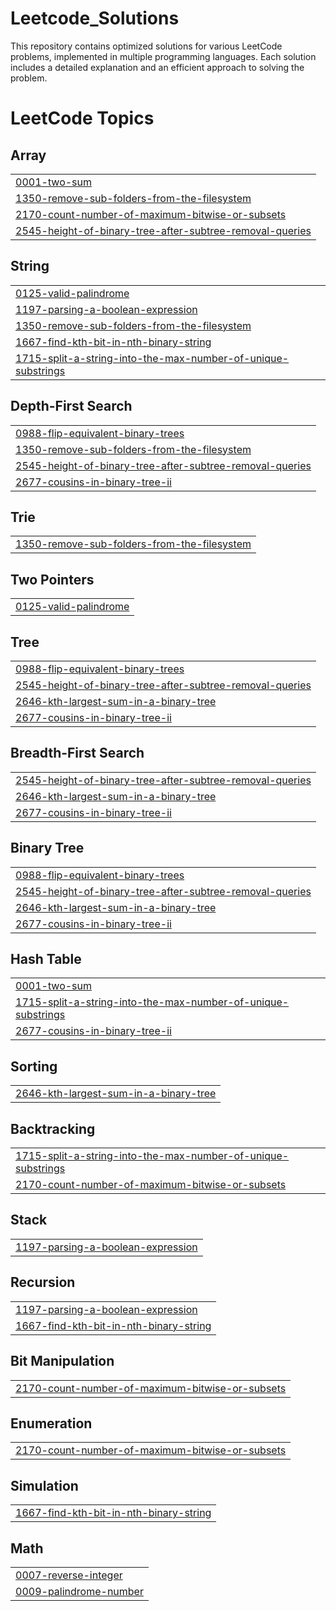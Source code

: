 # Leetcode_Solutions
This repository contains optimized solutions for various LeetCode problems, implemented in multiple programming languages. Each solution includes a detailed explanation and an efficient approach to solving the problem.

<!---LeetCode Topics Start-->
# LeetCode Topics
## Array
|  |
| ------- |
| [0001-two-sum](https://github.com/Venkata-Jayanth04/Leetcode_Solutions/tree/master/0001-two-sum) |
| [1350-remove-sub-folders-from-the-filesystem](https://github.com/Venkata-Jayanth04/Leetcode_Solutions/tree/master/1350-remove-sub-folders-from-the-filesystem) |
| [2170-count-number-of-maximum-bitwise-or-subsets](https://github.com/Venkata-Jayanth04/Leetcode_Solutions/tree/master/2170-count-number-of-maximum-bitwise-or-subsets) |
| [2545-height-of-binary-tree-after-subtree-removal-queries](https://github.com/Venkata-Jayanth04/Leetcode_Solutions/tree/master/2545-height-of-binary-tree-after-subtree-removal-queries) |
## String
|  |
| ------- |
| [0125-valid-palindrome](https://github.com/Venkata-Jayanth04/Leetcode_Solutions/tree/master/0125-valid-palindrome) |
| [1197-parsing-a-boolean-expression](https://github.com/Venkata-Jayanth04/Leetcode_Solutions/tree/master/1197-parsing-a-boolean-expression) |
| [1350-remove-sub-folders-from-the-filesystem](https://github.com/Venkata-Jayanth04/Leetcode_Solutions/tree/master/1350-remove-sub-folders-from-the-filesystem) |
| [1667-find-kth-bit-in-nth-binary-string](https://github.com/Venkata-Jayanth04/Leetcode_Solutions/tree/master/1667-find-kth-bit-in-nth-binary-string) |
| [1715-split-a-string-into-the-max-number-of-unique-substrings](https://github.com/Venkata-Jayanth04/Leetcode_Solutions/tree/master/1715-split-a-string-into-the-max-number-of-unique-substrings) |
## Depth-First Search
|  |
| ------- |
| [0988-flip-equivalent-binary-trees](https://github.com/Venkata-Jayanth04/Leetcode_Solutions/tree/master/0988-flip-equivalent-binary-trees) |
| [1350-remove-sub-folders-from-the-filesystem](https://github.com/Venkata-Jayanth04/Leetcode_Solutions/tree/master/1350-remove-sub-folders-from-the-filesystem) |
| [2545-height-of-binary-tree-after-subtree-removal-queries](https://github.com/Venkata-Jayanth04/Leetcode_Solutions/tree/master/2545-height-of-binary-tree-after-subtree-removal-queries) |
| [2677-cousins-in-binary-tree-ii](https://github.com/Venkata-Jayanth04/Leetcode_Solutions/tree/master/2677-cousins-in-binary-tree-ii) |
## Trie
|  |
| ------- |
| [1350-remove-sub-folders-from-the-filesystem](https://github.com/Venkata-Jayanth04/Leetcode_Solutions/tree/master/1350-remove-sub-folders-from-the-filesystem) |
## Two Pointers
|  |
| ------- |
| [0125-valid-palindrome](https://github.com/Venkata-Jayanth04/Leetcode_Solutions/tree/master/0125-valid-palindrome) |
## Tree
|  |
| ------- |
| [0988-flip-equivalent-binary-trees](https://github.com/Venkata-Jayanth04/Leetcode_Solutions/tree/master/0988-flip-equivalent-binary-trees) |
| [2545-height-of-binary-tree-after-subtree-removal-queries](https://github.com/Venkata-Jayanth04/Leetcode_Solutions/tree/master/2545-height-of-binary-tree-after-subtree-removal-queries) |
| [2646-kth-largest-sum-in-a-binary-tree](https://github.com/Venkata-Jayanth04/Leetcode_Solutions/tree/master/2646-kth-largest-sum-in-a-binary-tree) |
| [2677-cousins-in-binary-tree-ii](https://github.com/Venkata-Jayanth04/Leetcode_Solutions/tree/master/2677-cousins-in-binary-tree-ii) |
## Breadth-First Search
|  |
| ------- |
| [2545-height-of-binary-tree-after-subtree-removal-queries](https://github.com/Venkata-Jayanth04/Leetcode_Solutions/tree/master/2545-height-of-binary-tree-after-subtree-removal-queries) |
| [2646-kth-largest-sum-in-a-binary-tree](https://github.com/Venkata-Jayanth04/Leetcode_Solutions/tree/master/2646-kth-largest-sum-in-a-binary-tree) |
| [2677-cousins-in-binary-tree-ii](https://github.com/Venkata-Jayanth04/Leetcode_Solutions/tree/master/2677-cousins-in-binary-tree-ii) |
## Binary Tree
|  |
| ------- |
| [0988-flip-equivalent-binary-trees](https://github.com/Venkata-Jayanth04/Leetcode_Solutions/tree/master/0988-flip-equivalent-binary-trees) |
| [2545-height-of-binary-tree-after-subtree-removal-queries](https://github.com/Venkata-Jayanth04/Leetcode_Solutions/tree/master/2545-height-of-binary-tree-after-subtree-removal-queries) |
| [2646-kth-largest-sum-in-a-binary-tree](https://github.com/Venkata-Jayanth04/Leetcode_Solutions/tree/master/2646-kth-largest-sum-in-a-binary-tree) |
| [2677-cousins-in-binary-tree-ii](https://github.com/Venkata-Jayanth04/Leetcode_Solutions/tree/master/2677-cousins-in-binary-tree-ii) |
## Hash Table
|  |
| ------- |
| [0001-two-sum](https://github.com/Venkata-Jayanth04/Leetcode_Solutions/tree/master/0001-two-sum) |
| [1715-split-a-string-into-the-max-number-of-unique-substrings](https://github.com/Venkata-Jayanth04/Leetcode_Solutions/tree/master/1715-split-a-string-into-the-max-number-of-unique-substrings) |
| [2677-cousins-in-binary-tree-ii](https://github.com/Venkata-Jayanth04/Leetcode_Solutions/tree/master/2677-cousins-in-binary-tree-ii) |
## Sorting
|  |
| ------- |
| [2646-kth-largest-sum-in-a-binary-tree](https://github.com/Venkata-Jayanth04/Leetcode_Solutions/tree/master/2646-kth-largest-sum-in-a-binary-tree) |
## Backtracking
|  |
| ------- |
| [1715-split-a-string-into-the-max-number-of-unique-substrings](https://github.com/Venkata-Jayanth04/Leetcode_Solutions/tree/master/1715-split-a-string-into-the-max-number-of-unique-substrings) |
| [2170-count-number-of-maximum-bitwise-or-subsets](https://github.com/Venkata-Jayanth04/Leetcode_Solutions/tree/master/2170-count-number-of-maximum-bitwise-or-subsets) |
## Stack
|  |
| ------- |
| [1197-parsing-a-boolean-expression](https://github.com/Venkata-Jayanth04/Leetcode_Solutions/tree/master/1197-parsing-a-boolean-expression) |
## Recursion
|  |
| ------- |
| [1197-parsing-a-boolean-expression](https://github.com/Venkata-Jayanth04/Leetcode_Solutions/tree/master/1197-parsing-a-boolean-expression) |
| [1667-find-kth-bit-in-nth-binary-string](https://github.com/Venkata-Jayanth04/Leetcode_Solutions/tree/master/1667-find-kth-bit-in-nth-binary-string) |
## Bit Manipulation
|  |
| ------- |
| [2170-count-number-of-maximum-bitwise-or-subsets](https://github.com/Venkata-Jayanth04/Leetcode_Solutions/tree/master/2170-count-number-of-maximum-bitwise-or-subsets) |
## Enumeration
|  |
| ------- |
| [2170-count-number-of-maximum-bitwise-or-subsets](https://github.com/Venkata-Jayanth04/Leetcode_Solutions/tree/master/2170-count-number-of-maximum-bitwise-or-subsets) |
## Simulation
|  |
| ------- |
| [1667-find-kth-bit-in-nth-binary-string](https://github.com/Venkata-Jayanth04/Leetcode_Solutions/tree/master/1667-find-kth-bit-in-nth-binary-string) |
## Math
|  |
| ------- |
| [0007-reverse-integer](https://github.com/Venkata-Jayanth04/Leetcode_Solutions/tree/master/0007-reverse-integer) |
| [0009-palindrome-number](https://github.com/Venkata-Jayanth04/Leetcode_Solutions/tree/master/0009-palindrome-number) |
<!---LeetCode Topics End-->